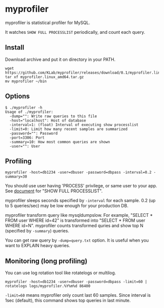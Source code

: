 # myprofiler

myprofiler is statistical profiler for MySQL.

It watches `SHOW FULL PROCESSLIST` periodically, and count each query.

## Install

Download archive and put it on directory in your PATH.

```console
wget https://github.com/KLab/myprofiler/releases/download/0.1/myprofiler.linux_amd64.tar.gz
tar xf myprofiler.linux_amd64.tar.gz
mv myprofiler ~/bin
```

## Options

```console
$ ./myprofiler -h
Usage of ./myprofiler:
  -dump="": Write raw queries to this file
  -host="localhost": Host of database
  -interval=1: (float) Interval of executing show processlist
  -limit=0: Limit how many recent samples are summarized
  -password="": Password
  -port=3306: Port
  -summary=10: How most common queries are shown
  -user="": User
```


## Profiling

```console
myprofiler -host=db1234 -user=dbuser -password=dbpass -interval=0.2 -summary=30
```

You should use user having 'PROCESS' privilege, or same user to your app.
See [document](https://dev.mysql.com/doc/refman/5.6/en/show-processlist.html) for
"SHOW FULL PROCESSLIST".

myprofiler sleeps seconds specified by `-interval` for each sample.
0.2 (up to 5 queries/sec) may be low enough for your production DB.

myprofiler transform query like mysqldumpslow. For example, "SELECT * FROM user WHERE id=42"
is transformed into "SELECT * FROM user WHERE id=N".
myprofiler counts transformed quries and show top N (specified by `-summary`) queries.

You can get raw query by `-dump=query.txt` option. It is useful when you want to EXPLAIN
heavy queries.


## Monitoring (long profiling)

You can use log rotation tool like rotatelogs or multilog.


```console
myprofiler -host=db1234 -user=dbuser -password=dbpass -limit=60 | rotatelogs logs/myprofiler.%Y%m%d 86400
```

`-limit=60` means myprofiler only count last 60 samples.
Since interval is 1sec (default), this command shows top queries in last minute.
